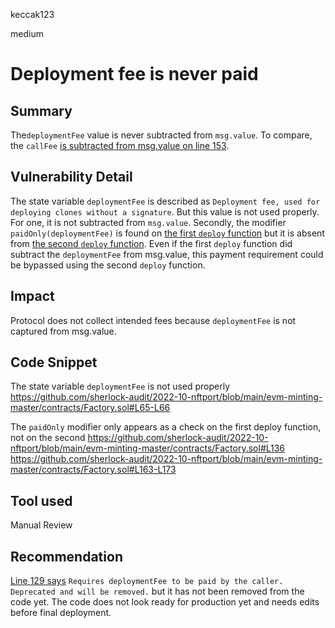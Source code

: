 keccak123

medium

# Deployment fee is never paid

## Summary

The`deploymentFee` value is never subtracted from `msg.value`. To compare, the `callFee` [is subtracted from msg.value on line 153](https://github.com/sherlock-audit/2022-10-nftport/blob/main/evm-minting-master/contracts/Factory.sol#L153).

## Vulnerability Detail

The state variable `deploymentFee` is described as `Deployment fee, used for deploying clones without a signature`. But this value is not used properly. For one, it is not subtracted from `msg.value`. Secondly, the modifier `paidOnly(deploymentFee)` is found on [the first `deploy` function](https://github.com/sherlock-audit/2022-10-nftport/blob/main/evm-minting-master/contracts/Factory.sol#L133) but it is absent from [the second `deploy` function](https://github.com/sherlock-audit/2022-10-nftport/blob/main/evm-minting-master/contracts/Factory.sol#L163). Even if the first `deploy` function did subtract the `deploymentFee` from msg.value, this payment requirement could be bypassed using the second `deploy` function.

## Impact

Protocol does not collect intended fees because `deploymentFee` is not captured from msg.value.

## Code Snippet

The state variable `deploymentFee` is not used properly
https://github.com/sherlock-audit/2022-10-nftport/blob/main/evm-minting-master/contracts/Factory.sol#L65-L66

The `paidOnly` modifier only appears as a check on the first deploy function, not on the second
https://github.com/sherlock-audit/2022-10-nftport/blob/main/evm-minting-master/contracts/Factory.sol#L136
https://github.com/sherlock-audit/2022-10-nftport/blob/main/evm-minting-master/contracts/Factory.sol#L163-L173

## Tool used

Manual Review

## Recommendation

[Line 129 says](https://github.com/sherlock-audit/2022-10-nftport/blob/main/evm-minting-master/contracts/Factory.sol#L129) `Requires deploymentFee to be paid by the caller. Deprecated and will be removed.` but it has not been removed from the code yet. The code does not look ready for production yet and needs edits before final deployment.